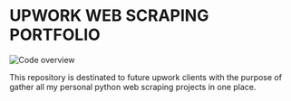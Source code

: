 # UPWORK WEB SCRAPING PORTFOLIO

![Code overview](https://github.com/fcastro25/upwork_web_scraping_portfolio/blob/main/01.PNG)

This repository is destinated to future upwork clients with the purpose of gather all my personal python web scraping projects in one place.
